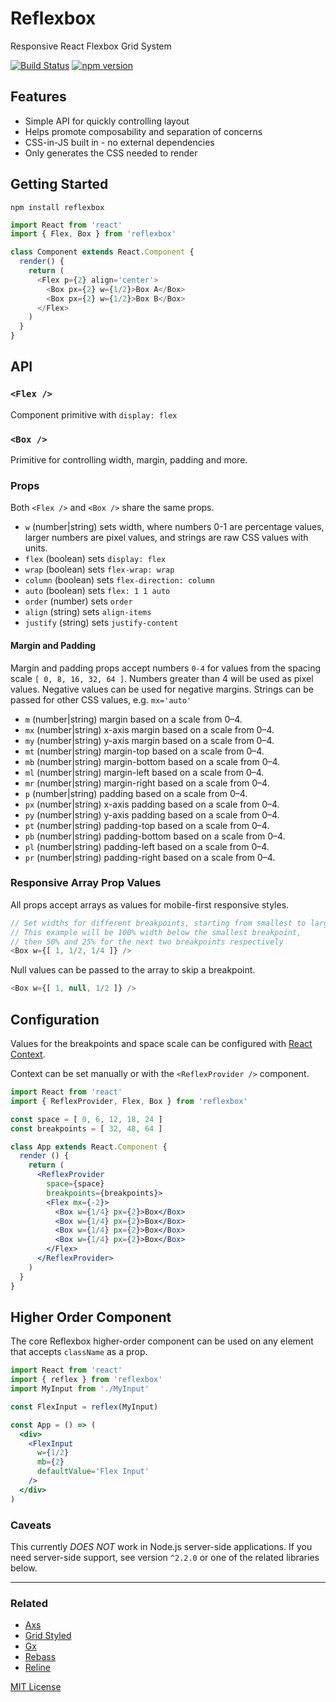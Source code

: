 
# Reflexbox

Responsive React Flexbox Grid System

[![Build Status](https://travis-ci.org/jxnblk/reflexbox.svg?branch=master)](https://travis-ci.org/jxnblk/reflexbox)
[![npm version](https://badge.fury.io/js/reflexbox.svg)](https://badge.fury.io/js/reflexbox)


## Features

- Simple API for quickly controlling layout
- Helps promote composability and separation of concerns
- CSS-in-JS built in - no external dependencies
- Only generates the CSS needed to render

## Getting Started

```
npm install reflexbox
```

```js
import React from 'react'
import { Flex, Box } from 'reflexbox'

class Component extends React.Component {
  render() {
    return (
      <Flex p={2} align='center'>
        <Box px={2} w={1/2}>Box A</Box>
        <Box px={2} w={1/2}>Box B</Box>
      </Flex>
    )
  }
}
```

## API

### `<Flex />`

Component primitive with `display: flex`

### `<Box />`

Primitive for controlling width, margin, padding and more.

### Props

Both `<Flex />` and `<Box />` share the same props.

- `w` (number|string) sets width, where numbers 0-1 are percentage values, larger numbers are pixel values, and strings are raw CSS values with units.
- `flex` (boolean) sets `display: flex`
- `wrap` (boolean) sets `flex-wrap: wrap`
- `column` (boolean) sets `flex-direction: column`
- `auto` (boolean) sets `flex: 1 1 auto`
- `order` (number) sets `order`
- `align` (string) sets `align-items`
- `justify` (string) sets `justify-content`

#### Margin and Padding

Margin and padding props accept numbers `0-4` for values from the spacing scale `[ 0, 8, 16, 32, 64 ]`.
Numbers greater than 4 will be used as pixel values.
Negative values can be used for negative margins.
Strings can be passed for other CSS values, e.g. `mx='auto'`

- `m`  (number|string) margin based on a scale from 0–4.
- `mx` (number|string) x-axis margin based on a scale from 0–4.
- `my` (number|string) y-axis margin based on a scale from 0–4.
- `mt` (number|string) margin-top based on a scale from 0–4.
- `mb` (number|string) margin-bottom based on a scale from 0–4.
- `ml` (number|string) margin-left based on a scale from 0–4.
- `mr` (number|string) margin-right based on a scale from 0–4.
- `p`  (number|string) padding based on a scale from 0–4.
- `px` (number|string) x-axis padding based on a scale from 0–4.
- `py` (number|string) y-axis padding based on a scale from 0–4.
- `pt` (number|string) padding-top based on a scale from 0–4.
- `pb` (number|string) padding-bottom based on a scale from 0–4.
- `pl` (number|string) padding-left based on a scale from 0–4.
- `pr` (number|string) padding-right based on a scale from 0–4.

### Responsive Array Prop Values

All props accept arrays as values for mobile-first responsive styles.

```js
// Set widths for different breakpoints, starting from smallest to largest
// This example will be 100% width below the smallest breakpoint,
// then 50% and 25% for the next two breakpoints respectively
<Box w={[ 1, 1/2, 1/4 ]} />
```

Null values can be passed to the array to skip a breakpoint.

```js
<Box w={[ 1, null, 1/2 ]} />
```


## Configuration

Values for the breakpoints and space scale can be configured with
[React Context](https://facebook.github.io/react/docs/context.html).

Context can be set manually or with the `<ReflexProvider />` component.


```jsx
import React from 'react'
import { ReflexProvider, Flex, Box } from 'reflexbox'

const space = [ 0, 6, 12, 18, 24 ]
const breakpoints = [ 32, 48, 64 ]

class App extends React.Component {
  render () {
    return (
      <ReflexProvider
        space={space}
        breakpoints={breakpoints}>
        <Flex mx={-2}>
          <Box w={1/4} px={2}>Box</Box>
          <Box w={1/4} px={2}>Box</Box>
          <Box w={1/4} px={2}>Box</Box>
          <Box w={1/4} px={2}>Box</Box>
        </Flex>
      </ReflexProvider>
    )
  }
}
```

## Higher Order Component

The core Reflexbox higher-order component can be used on any element that accepts `className` as a prop.

```jsx
import React from 'react'
import { reflex } from 'reflexbox'
import MyInput from './MyInput'

const FlexInput = reflex(MyInput)

const App = () => (
  <div>
    <FlexInput
      w={1/2}
      mb={2}
      defaultValue='Flex Input'
    />
  </div>
)
```

### Caveats

This currently *DOES NOT* work in Node.js server-side applications.
If you need server-side support, see version `^2.2.0` or one of the related libraries below.

---

### Related

- [Axs](http://jxnblk.com/axs)
- [Grid Styled](http://jxnblk.com/grid-styled)
- [Gx](http://jxnblk.com/gx)
- [Rebass](http://jxnblk.com/rebass)
- [Reline](http://jxnblk.com/reline)

[MIT License](.github/LICENSE.md)

